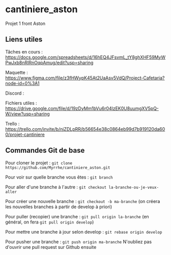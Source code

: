 # cantiniere_aston
Projet 1 front Aston

## Liens utiles

Tâches en cours : https://docs.google.com/spreadsheets/d/16hEQ4JFsvmL_tY8ghXHF59MyWPwJxb8nRIRnOqpAmug/edit?usp=sharing

Maquette : https://www.figma.com/file/z3fHWypK45At2UaAsv5VdQ/Project-Cafetaria?node-id=0%3A1

Discord : 

Fichiers utiles : https://drive.google.com/file/d/19zDyMm1bVu6r04lzEK0U8uumgXV5pQ-W/view?usp=sharing

Trello : https://trello.com/invite/b/njZDLpRR/b56654e38c0864eb99d7b919120da600/projet-cantiniere


## Commandes Git de base

Pour cloner le projet : `git clone https://github.com/Myrrhe/cantiniere_aston.git`

Pour voir sur quelle branche vous êtes : `git branch`

Pour aller d'une branche à l'autre : `git checkout la-branche-ou-je-veux-aller`

Pour créer une nouvelle branche : `git checkout -b ma-branche` (on créera les nouvelles branches à partir de develop à priori)

Pour puller (recopier) une branche : `git pull origin la-branche` (en général, on fera `git pull origin develop`)

Pour mettre une branche à jour selon develop : `git rebase origin develop`

Pour pusher une branche : `git push origin ma-branche` N'oubliez pas d'ouvrir une pull request sur Github ensuite
